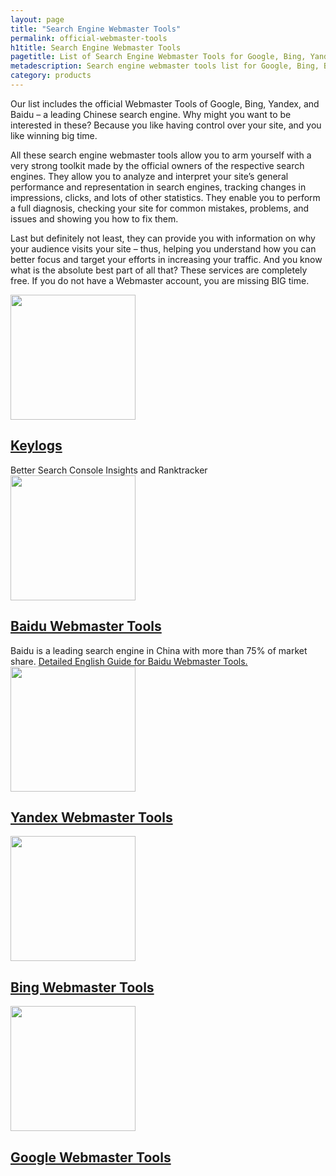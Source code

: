 ```yaml
---
layout: page
title: "Search Engine Webmaster Tools"
permalink: official-webmaster-tools
h1title: Search Engine Webmaster Tools
pagetitle: List of Search Engine Webmaster Tools for Google, Bing, Yandex, Baidu.  
metadescription: Search engine webmaster tools list for Google, Bing, Baidu, Yandex. Let the search engines know about your website and check your performance. Updated 2019.
category: products
---
```


Our list includes the official Webmaster Tools of Google, Bing, Yandex, and Baidu – a leading Chinese search engine. Why might you want to be interested in these? Because you like having control over your site, and you like winning big time.

All these search engine webmaster tools allow you to arm yourself with a very strong toolkit made by the official owners of the respective search engines. They allow you to analyze and interpret your site’s general performance and representation in search engines, tracking changes in impressions, clicks, and lots of other statistics. They enable you to perform a full diagnosis, checking your site for common mistakes, problems, and issues and showing you how to fix them.

Last but definitely not least, they can provide you with information on why your audience visits your site – thus, helping you understand how you can better focus and target your efforts in increasing your traffic. And you know what is the absolute best part of all that? These services are completely free. If you do not have a Webmaster account, you are missing BIG time.

<article class="resource">
<div class="resource__thumb"><img class="attachment-post-thumbnail size-post-thumbnail wp-post-image" src="https://curatedseotools.com/wp-content/uploads/2018/02/Keylogs_%E2%80%93_Better_Search_Console_Insights-200x200.png" alt="" width="200" height="200" /></div>
<div class="resource__info">
<h2 class="h2 category-title"><a href="https://keylogs.io/?ref=curatedseotools.com" target="_blank class=">Keylogs</a></h2>
Better Search Console Insights and Ranktracker

</div>
</article><article class="resource">
<div class="resource__thumb"><img class="attachment-post-thumbnail size-post-thumbnail wp-post-image" src="https://curatedseotools.com/wp-content/uploads/2016/12/baidu-webmaster-tools-200x200.png" alt="" width="200" height="200" /></div>
<div class="resource__info">
<h2 class="h2 category-title"><a href="https://zhanzhang.baidu.com/?ref=curatedseotools.com" target="_blank class=">Baidu Webmaster Tools</a></h2>
Baidu is a leading search engine in China with more than 75% of market share. <a href="http://www.webnots.com/baidu-webmaster-tools-in-english/" target="_blank" rel="noopener">Detailed English Guide for Baidu Webmaster Tools.</a>

</div>
</article><article class="resource">
<div class="resource__thumb"><img class="attachment-post-thumbnail size-post-thumbnail wp-post-image" src="https://curatedseotools.com/wp-content/uploads/2016/12/yandex-webmaster-tools-200x200.jpg" alt="" width="200" height="200" /></div>
<div class="resource__info">
<h2 class="h2 category-title"><a href="https://webmaster.yandex.com/?ref=curatedseotools.com" target="_blank class=">Yandex Webmaster Tools</a></h2>
</div>
</article><article class="resource">
<div class="resource__thumb"><img class="attachment-post-thumbnail size-post-thumbnail wp-post-image" src="https://curatedseotools.com/wp-content/uploads/2016/12/bing-webmaster-tools-200x200.jpg" alt="" width="200" height="200" /></div>
<div class="resource__info">
<h2 class="h2 category-title"><a href="https://www.bing.com/toolbox/webmaster?ref=curatedseotools.com" target="_blank class=">Bing Webmaster Tools</a></h2>
</div>
</article><article class="resource">
<div class="resource__thumb"><img class="attachment-post-thumbnail size-post-thumbnail wp-post-image" src="https://curatedseotools.com/wp-content/uploads/2016/12/google-webmaster-tools-200x200.jpg" alt="" width="200" height="200" /></div>
<div class="resource__info">
<h2 class="h2 category-title"><a href="https://www.google.com/webmasters?ref=curatedseotools.com" target="_blank class=">Google Webmaster Tools</a></h2>
</div>
</article>
